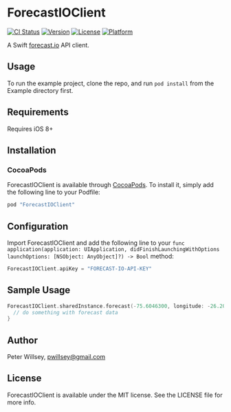 # ForecastIOClient

[![CI Status](http://img.shields.io/travis/pwillsey/ForecastIOClient.svg?style=flat)](https://travis-ci.org/pwillsey/ForecastIOClient)
[![Version](https://img.shields.io/cocoapods/v/ForecastIOClient.svg?style=flat)](http://cocoapods.org/pods/ForecastIOClient)
[![License](https://img.shields.io/cocoapods/l/ForecastIOClient.svg?style=flat)](http://cocoapods.org/pods/ForecastIOClient)
[![Platform](https://img.shields.io/cocoapods/p/ForecastIOClient.svg?style=flat)](http://cocoapods.org/pods/ForecastIOClient)

A Swift [forecast.io](https://developer.forecast.io/) API client.

## Usage

To run the example project, clone the repo, and run `pod install` from the Example directory first.

## Requirements

Requires iOS 8+

## Installation

### CocoaPods
ForecastIOClient is available through [CocoaPods](http://cocoapods.org). To install
it, simply add the following line to your Podfile:

```ruby
pod "ForecastIOClient"
```

## Configuration

Import ForecastIOClient and add the following line to your `func application(application: UIApplication, didFinishLaunchingWithOptions launchOptions: [NSObject: AnyObject]?) -> Bool` method:

```Swift
ForecastIOClient.apiKey = "FORECAST-IO-API-KEY"
```

## Sample Usage

```Swift
ForecastIOClient.sharedInstance.forecast(-75.6046300, longitude: -26.2090000) { (forecast, forecastAPICalls) -> Void in
  // do something with forecast data
}
```

## Author

Peter Willsey, pwillsey@gmail.com

## License

ForecastIOClient is available under the MIT license. See the LICENSE file for more info.
